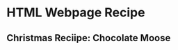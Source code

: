 <h1> HTML Webpage Recipe </h1>
<h2> Christmas Reciipe: Chocolate Moose </h2>
<img scr=http://milrecetas.net/wp-content/uploads/2015/09/Mousse-de-Chocolate-4.jpg
     title="Chocolate Moose"
     width="
     lenght=
